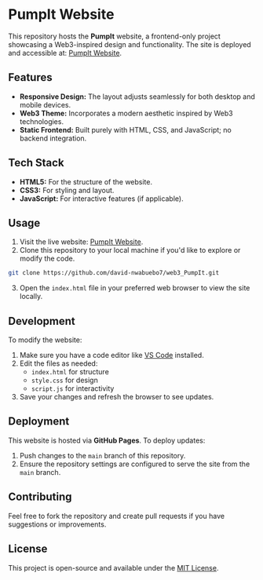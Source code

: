 # PumpIt Website

This repository hosts the **PumpIt** website, a frontend-only project showcasing a Web3-inspired design and functionality. The site is deployed and accessible at: [PumpIt Website](https://david-nwabuebo7.github.io/web3_PumpIt/).

## Features

- **Responsive Design:** The layout adjusts seamlessly for both desktop and mobile devices.
- **Web3 Theme:** Incorporates a modern aesthetic inspired by Web3 technologies.
- **Static Frontend:** Built purely with HTML, CSS, and JavaScript; no backend integration.

## Tech Stack

- **HTML5:** For the structure of the website.
- **CSS3:** For styling and layout.
- **JavaScript:** For interactive features (if applicable).

## Usage

1. Visit the live website: [PumpIt Website](https://david-nwabuebo7.github.io/web3_PumpIt/).
2. Clone this repository to your local machine if you'd like to explore or modify the code.

```bash
git clone https://github.com/david-nwabuebo7/web3_PumpIt.git
```

3. Open the `index.html` file in your preferred web browser to view the site locally.

## Development

To modify the website:

1. Make sure you have a code editor like [VS Code](https://code.visualstudio.com/) installed.
2. Edit the files as needed:
   - `index.html` for structure
   - `style.css` for design
   - `script.js` for interactivity
3. Save your changes and refresh the browser to see updates.

## Deployment

This website is hosted via **GitHub Pages**. To deploy updates:

1. Push changes to the `main` branch of this repository.
2. Ensure the repository settings are configured to serve the site from the `main` branch.

## Contributing

Feel free to fork the repository and create pull requests if you have suggestions or improvements.

## License

This project is open-source and available under the [MIT License](LICENSE).
